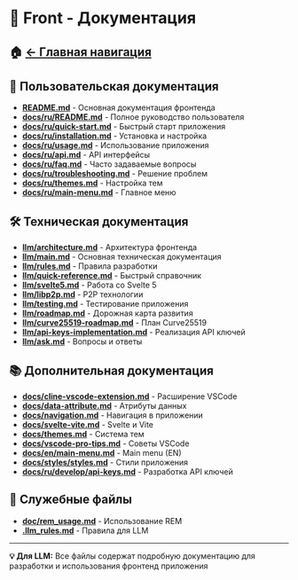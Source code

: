 # 📱 Front - Документация

## 🏠 [← Главная навигация](../links.md)

## 📖 Пользовательская документация
- **[README.md](README.md)** - Основная документация фронтенда
- **[docs/ru/README.md](docs/ru/README.md)** - Полное руководство пользователя
- **[docs/ru/quick-start.md](docs/ru/quick-start.md)** - Быстрый старт приложения
- **[docs/ru/installation.md](docs/ru/installation.md)** - Установка и настройка
- **[docs/ru/usage.md](docs/ru/usage.md)** - Использование приложения
- **[docs/ru/api.md](docs/ru/api.md)** - API интерфейсы
- **[docs/ru/faq.md](docs/ru/faq.md)** - Часто задаваемые вопросы
- **[docs/ru/troubleshooting.md](docs/ru/troubleshooting.md)** - Решение проблем
- **[docs/ru/themes.md](docs/ru/themes.md)** - Настройка тем
- **[docs/ru/main-menu.md](docs/ru/main-menu.md)** - Главное меню

## 🛠️ Техническая документация
- **[llm/architecture.md](llm/architecture.md)** - Архитектура фронтенда
- **[llm/main.md](llm/main.md)** - Основная техническая документация
- **[llm/rules.md](llm/rules.md)** - Правила разработки
- **[llm/quick-reference.md](llm/quick-reference.md)** - Быстрый справочник
- **[llm/svelte5.md](llm/svelte5.md)** - Работа со Svelte 5
- **[llm/libp2p.md](llm/libp2p.md)** - P2P технологии
- **[llm/testing.md](llm/testing.md)** - Тестирование приложения
- **[llm/roadmap.md](llm/roadmap.md)** - Дорожная карта развития
- **[llm/curve25519-roadmap.md](llm/curve25519-roadmap.md)** - План Curve25519
- **[llm/api-keys-implementation.md](llm/api-keys-implementation.md)** - Реализация API ключей
- **[llm/ask.md](llm/ask.md)** - Вопросы и ответы

## 📚 Дополнительная документация
- **[docs/cline-vscode-extension.md](docs/cline-vscode-extension.md)** - Расширение VSCode
- **[docs/data-attribute.md](docs/data-attribute.md)** - Атрибуты данных
- **[docs/navigation.md](docs/navigation.md)** - Навигация в приложении
- **[docs/svelte-vite.md](docs/svelte-vite.md)** - Svelte и Vite
- **[docs/themes.md](docs/themes.md)** - Система тем
- **[docs/vscode-pro-tips.md](docs/vscode-pro-tips.md)** - Советы VSCode
- **[docs/en/main-menu.md](docs/en/main-menu.md)** - Main menu (EN)
- **[docs/styles/styles.md](docs/styles/styles.md)** - Стили приложения
- **[docs/ru/develop/api-keys.md](docs/ru/develop/api-keys.md)** - Разработка API ключей

## 📄 Служебные файлы
- **[doc/rem_usage.md](doc/rem_usage.md)** - Использование REM
- **[.llm_rules.md](.llm_rules.md)** - Правила для LLM

---

**💡 Для LLM:** Все файлы содержат подробную документацию для разработки и использования фронтенд приложения
